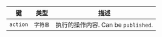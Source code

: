 | 键        | 类型    | 描述                           |
| -------- | ----- | ---------------------------- |
| `action` | `字符串` | 执行的操作内容. Can be `published`. |
